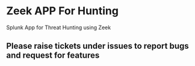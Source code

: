 # Zeek APP For Hunting 
Splunk App for Threat Hunting using Zeek 

## Please raise tickets under issues to report bugs and request for features

